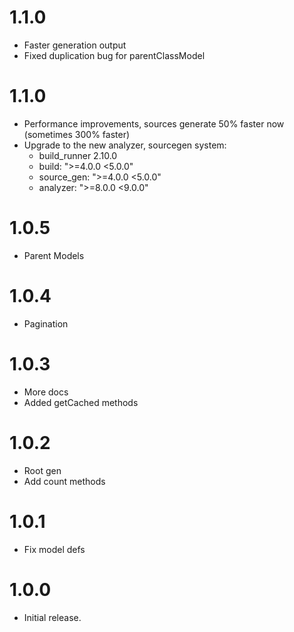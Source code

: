 # 1.1.0
* Faster generation output
* Fixed duplication bug for parentClassModel

# 1.1.0
* Performance improvements, sources generate 50% faster now (sometimes 300% faster)
* Upgrade to the new analyzer, sourcegen system:
    * build_runner 2.10.0
    * build: ">=4.0.0 <5.0.0"
    * source_gen: ">=4.0.0 <5.0.0"
    * analyzer: ">=8.0.0 <9.0.0"

# 1.0.5
* Parent Models

# 1.0.4
* Pagination

# 1.0.3
* More docs
* Added getCached methods

# 1.0.2
* Root gen
* Add count methods

# 1.0.1
* Fix model defs

# 1.0.0

* Initial release.
